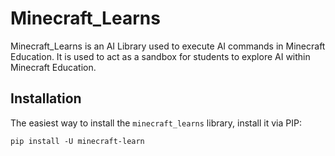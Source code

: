 # Minecraft_Learns
Minecraft_Learns is an AI Library used to execute AI commands in Minecraft Education.
It is used to act as a sandbox for students to explore AI within Minecraft Education.

## Installation
The easiest way to install the `minecraft_learns` library, install it via PIP:
```shell
pip install -U minecraft-learn
```
